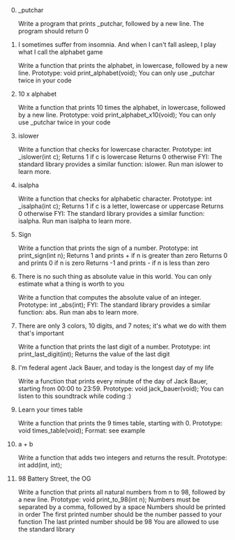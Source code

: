 0. _putchar
	
	Write a program that prints _putchar, followed by a new line.
	The program should return 0

1. I sometimes suffer from insomnia. And when I can't fall asleep, I play what I call the alphabet game

	Write a function that prints the alphabet, in lowercase, followed by a new line.
	Prototype: void print_alphabet(void);
	You can only use _putchar twice in your code

2. 10 x alphabet

	Write a function that prints 10 times the alphabet, in lowercase, followed by a new line.
	Prototype: void print_alphabet_x10(void);
	You can only use _putchar twice in your code

3. islower
	
	Write a function that checks for lowercase character.
	Prototype: int _islower(int c);
	Returns 1 if c is lowercase
	Returns 0 otherwise
FYI: The standard library provides a similar function: islower. Run man islower to learn more.

4. isalpha

	Write a function that checks for alphabetic character.
	Prototype: int _isalpha(int c);
	Returns 1 if c is a letter, lowercase or uppercase
	Returns 0 otherwise
FYI: The standard library provides a similar function: isalpha. Run man isalpha to learn more.

5. Sign

	Write a function that prints the sign of a number.
	Prototype: int print_sign(int n);
	Returns 1 and prints + if n is greater than zero
	Returns 0 and prints 0 if n is zero
	Returns -1 and prints - if n is less than zero

6. There is no such thing as absolute value in this world. You can only estimate what a thing is worth to you

	Write a function that computes the absolute value of an integer.
	Prototype: int _abs(int);
FYI: The standard library provides a similar function: abs. Run man abs to learn more.

7. There are only 3 colors, 10 digits, and 7 notes; it's what we do with them that's important

	Write a function that prints the last digit of a number.
	Prototype: int print_last_digit(int);
	Returns the value of the last digit

8. I'm federal agent Jack Bauer, and today is the longest day of my life

	Write a function that prints every minute of the day of Jack Bauer, starting from 00:00 to 23:59.
	Prototype: void jack_bauer(void);
	You can listen to this soundtrack while coding :)

9. Learn your times table

	Write a function that prints the 9 times table, starting with 0.
	Prototype: void times_table(void);
	Format: see example

10. a + b

	Write a function that adds two integers and returns the result.
	Prototype: int add(int, int);

11. 98 Battery Street, the OG

	Write a function that prints all natural numbers from n to 98, followed by a new line.
	Prototype: void print_to_98(int n);
	Numbers must be separated by a comma, followed by a space
	Numbers should be printed in order
	The first printed number should be the number passed to your function
	The last printed number should be 98
	You are allowed to use the standard library
